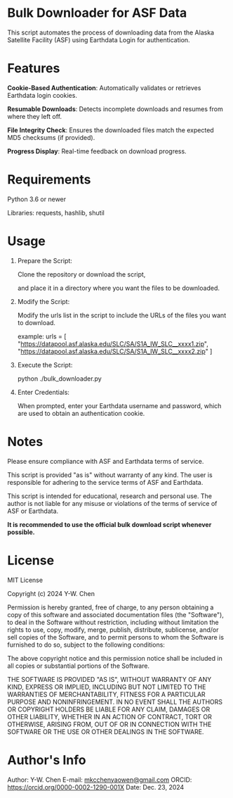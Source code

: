 # Bulk Downloader for ASF Data

This script automates the process of downloading data from the Alaska Satellite Facility (ASF) using Earthdata Login for authentication. 



# Features

**Cookie-Based Authentication**: Automatically validates or retrieves Earthdata login cookies.

**Resumable Downloads**: Detects incomplete downloads and resumes from where they left off.

**File Integrity Check**: Ensures the downloaded files match the expected MD5 checksums (if provided).

**Progress Display**: Real-time feedback on download progress.



# Requirements

Python 3.6 or newer

Libraries: requests, hashlib, shutil



# Usage

1. Prepare the Script:

   Clone the repository or download the script,

   and place it in a directory where you want the files to be downloaded.

2. Modify the Script:

   Modify the urls list in the script to include the URLs of the files you want to download. 

   example:
         urls = [
        "https://datapool.asf.alaska.edu/SLC/SA/S1A_IW_SLC__xxxx1.zip",
        "https://datapool.asf.alaska.edu/SLC/SA/S1A_IW_SLC__xxxx2.zip"
        ]
   
3. Execute the Script:

   python ./bulk_downloader.py

4. Enter Credentials:

   When prompted, enter your Earthdata username and password, which are used to obtain an authentication cookie.



# Notes

Please ensure compliance with ASF and Earthdata terms of service.

This script is provided "as is" without warranty of any kind. The user is responsible for adhering to the service terms of ASF and Earthdata.

This script is intended for educational, research and personal use. The author is not liable for any misuse or violations of the terms of service of ASF or Earthdata.

**It is recommended to use the official bulk download script whenever possible.**



# License

MIT License

Copyright (c) 2024 Y-W. Chen

Permission is hereby granted, free of charge, to any person obtaining a copy
of this software and associated documentation files (the "Software"), to deal
in the Software without restriction, including without limitation the rights
to use, copy, modify, merge, publish, distribute, sublicense, and/or sell
copies of the Software, and to permit persons to whom the Software is
furnished to do so, subject to the following conditions:

The above copyright notice and this permission notice shall be included in all
copies or substantial portions of the Software.

THE SOFTWARE IS PROVIDED "AS IS", WITHOUT WARRANTY OF ANY KIND, EXPRESS OR
IMPLIED, INCLUDING BUT NOT LIMITED TO THE WARRANTIES OF MERCHANTABILITY,
FITNESS FOR A PARTICULAR PURPOSE AND NONINFRINGEMENT. IN NO EVENT SHALL THE
AUTHORS OR COPYRIGHT HOLDERS BE LIABLE FOR ANY CLAIM, DAMAGES OR OTHER
LIABILITY, WHETHER IN AN ACTION OF CONTRACT, TORT OR OTHERWISE, ARISING FROM,
OUT OF OR IN CONNECTION WITH THE SOFTWARE OR THE USE OR OTHER DEALINGS IN THE
SOFTWARE.



# Author's Info

Author: Y-W. Chen
E-mail: mkcchenyaowen@gmail.com
ORCID: https://orcid.org/0000-0002-1290-001X
Date: Dec. 23, 2024
